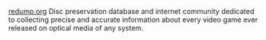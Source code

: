 
[redump.org](http://redump.org/)
Disc preservation database and internet community dedicated to collecting precise and accurate information about every video game ever released on optical media of any system.
